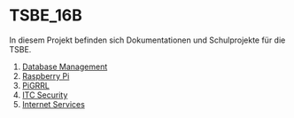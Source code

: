 # TSBE_16B

In diesem Projekt befinden sich Dokumentationen und Schulprojekte für die TSBE.

1) [Database Management](database_management/readme.md)
2) [Raspberry Pi](raspi/readme.md)
3) [PiGRRL](pigrrl/readme.md)
4) [ITC Security](itc-sicherheit/readme.md)
5) [Internet Services](internet_services/readme.md)